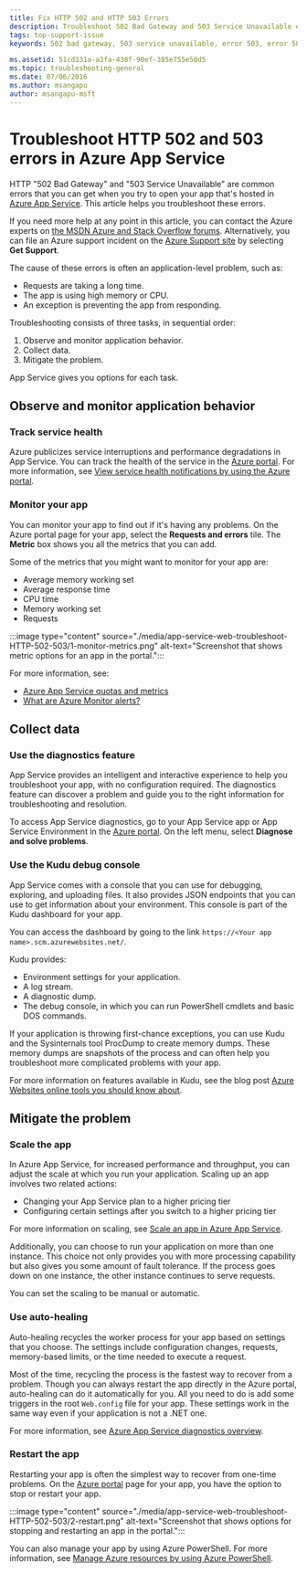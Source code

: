 ```yaml
---
title: Fix HTTP 502 and HTTP 503 Errors
description: Troubleshoot 502 Bad Gateway and 503 Service Unavailable errors in your app hosted in Azure App Service.
tags: top-support-issue
keywords: 502 bad gateway, 503 service unavailable, error 503, error 502

ms.assetid: 51cd331a-a3fa-438f-90ef-385e755e50d5
ms.topic: troubleshooting-general
ms.date: 07/06/2016
ms.author: msangapu
author: msangapu-msft
---
```


# Troubleshoot HTTP 502 and 503 errors in Azure App Service

HTTP "502 Bad Gateway" and "503 Service Unavailable" are common errors that you can get when you try to open your app that's hosted in [Azure App Service](./overview.md). This article helps you troubleshoot these errors.

If you need more help at any point in this article, you can contact the Azure experts on [the MSDN Azure and Stack Overflow forums](https://azure.microsoft.com/support/forums/). Alternatively, you can file an Azure support incident on the [Azure Support site](https://azure.microsoft.com/support/options/) by selecting **Get Support**.

The cause of these errors is often an application-level problem, such as:

* Requests are taking a long time.
* The app is using high memory or CPU.
* An exception is preventing the app from responding.

Troubleshooting consists of three tasks, in sequential order:

1. Observe and monitor application behavior.
2. Collect data.
3. Mitigate the problem.

App Service gives you options for each task.

<a name="observe"></a>

## Observe and monitor application behavior

### Track service health

Azure publicizes service interruptions and performance degradations in App Service. You can track the health of the service in the [Azure portal](https://portal.azure.com/). For more information, see [View service health notifications by using the Azure portal](/azure/service-health/service-notifications).

### Monitor your app

You can monitor your app to find out if it's having any problems. On the Azure portal page for your app, select the **Requests and errors** tile. The **Metric** box shows you all the metrics that you can add.

Some of the metrics that you might want to monitor for your app are:

* Average memory working set
* Average response time
* CPU time
* Memory working set
* Requests

:::image type="content" source="./media/app-service-web-troubleshoot-HTTP-502-503/1-monitor-metrics.png" alt-text="Screenshot that shows metric options for an app in the portal.":::

For more information, see:

* [Azure App Service quotas and metrics](web-sites-monitor.md)
* [What are Azure Monitor alerts?](/azure/azure-monitor/alerts/alerts-overview)

<a name="collect"></a>

## Collect data

### Use the diagnostics feature

App Service provides an intelligent and interactive experience to help you troubleshoot your app, with no configuration required. The diagnostics feature can discover a problem and guide you to the right information for troubleshooting and resolution.

To access App Service diagnostics, go to your App Service app or App Service Environment in the [Azure portal](https://portal.azure.com). On the left menu, select **Diagnose and solve problems**.

### Use the Kudu debug console

App Service comes with a console that you can use for debugging, exploring, and uploading files. It also provides JSON endpoints that you can use to get information about your environment. This console is part of the Kudu dashboard for your app.

You can access the dashboard by going to the link `https://<Your app name>.scm.azurewebsites.net/`.

Kudu provides:

* Environment settings for your application.
* A log stream.
* A diagnostic dump.
* The debug console, in which you can run PowerShell cmdlets and basic DOS commands.

If your application is throwing first-chance exceptions, you can use Kudu and the Sysinternals tool ProcDump to create memory dumps. These memory dumps are snapshots of the process and can often help you troubleshoot more complicated problems with your app.

For more information on features available in Kudu, see the blog post
[Azure Websites online tools you should know about](https://azure.microsoft.com/blog/windows-azure-websites-online-tools-you-should-know-about/).

<a name="mitigate"></a>

## Mitigate the problem

### Scale the app

In Azure App Service, for increased performance and throughput, you can adjust the scale at which you run your application. Scaling up an app involves two related actions:

* Changing your App Service plan to a higher pricing tier
* Configuring certain settings after you switch to a higher pricing tier

For more information on scaling, see [Scale an app in Azure App Service](manage-scale-up.md).

Additionally, you can choose to run your application on more than one instance. This choice not only provides you with more processing capability but also gives you some amount of fault tolerance. If the process goes down on one instance, the other instance continues to serve requests.

You can set the scaling to be manual or automatic.

### Use auto-healing

Auto-healing recycles the worker process for your app based on settings that you choose. The settings include configuration changes, requests, memory-based limits, or the time needed to execute a request.

Most of the time, recycling the process is the fastest way to recover from a problem. Though you can always restart the app directly in the Azure portal, auto-healing can do it automatically for you. All you need to do is add some triggers in the root `Web.config` file for your app. These settings work in the same way even if your application is not a .NET one.

For more information, see [Azure App Service diagnostics overview](overview-diagnostics.md#auto-healing).

### Restart the app

Restarting your app is often the simplest way to recover from one-time problems. On the [Azure portal](https://portal.azure.com/) page for your app, you have the option to stop or restart your app.

:::image type="content" source="./media/app-service-web-troubleshoot-HTTP-502-503/2-restart.png" alt-text="Screenshot that shows options for stopping and restarting an app in the portal.":::

You can also manage your app by using Azure PowerShell. For more information, see
[Manage Azure resources by using Azure PowerShell](../azure-resource-manager/management/manage-resources-powershell.md).
